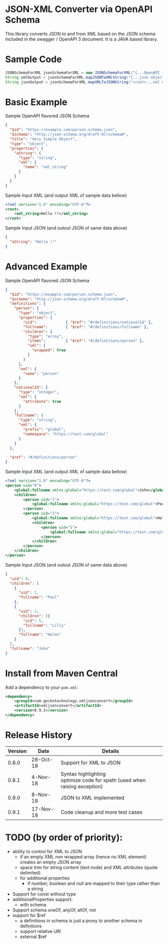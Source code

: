 # JSON-XML Converter via OpenAPI Schema 
This library converts JSON to and from XML based on the JSON schema included in the swagger / OpenAPI 3 document.
It is a JAVA based library.

# Sample Code

```java
JSONSchemaForXML jsonSchemaForXML = new JSONSchemaForXML("{...OpenAPI flavored json schema...}");
String xmlOutput = jsonSchemaForXML.mapJSONToXMLString("{...json object...}", true); //true means formatted
String jsonOutput = jsonSchemaForXML.mapXMLToJSONString("<root>...xml document...</root>", true);
```

# Basic Example

Sample OpenAPI flavored JSON Schema

```json
{
  "$id": "https://example.com/person.schema.json",
  "$schema": "http://json-schema.org/draft-07/schema#",
  "title": "Very Simple Object",
  "type": "object",
  "properties": {
    "aString": {
      "type": "string",
      "xml": {
        "name": "xml_string"
      }
    }
  }
}
```

Sample Input XML (and output XML of sample data bellow)
```xml
<?xml version="1.0" encoding="UTF-8"?>
<root>
    <xml_string>Hello !!</xml_string>
</root>
```

Sample Input JSON (and outout JSON of same data above)
```json
{
  "aString": "Hello !!"
}
```

# Advanced Example

Sample OpenAPI flavored JSON Schema

```json
{
  "$id": "https://example.com/person.schema.json",
  "$schema": "http://json-schema.org/draft-07/schema#",
  "definitions": {
    "person": {
      "type": "object",
      "properties": {
        "uid":             { "$ref": "#/definitions/nationalId" },
        "fullname":        { "$ref": "#/definitions/fullname" },
        "children": {
          "type": "array",
          "items":         { "$ref": "#/definitions/person" },
          "xml": {
            "wrapped": true
          }
        }
      },
      "xml": {
        "name": "person"
      }
    },
    "nationalId": {
      "type": "integer",
      "xml": {
        "attribute": true
      }
    },
    "fullname": {
      "type": "string",
      "xml": {
        "prefix": "global",
        "namespace": "https://test.com/global"
      }
    }
  },
  
  "$ref": "#/definitions/person"
}
```

Sample Input XML (and output XML of sample data bellow)
```xml
<?xml version="1.0" encoding="UTF-8"?>
<person uid="0">
    <global:fullname xmlns:global="https://test.com/global">John</global:fullname>
    <children>
        <person uid="1">
            <global:fullname xmlns:global="https://test.com/global">Paul</global:fullname>
        </person>
        <person uid="2">
            <global:fullname xmlns:global="https://test.com/global">Helen</global:fullname>
            <children>
                <person uid="5">
                    <global:fullname xmlns:global="https://test.com/global">Lilly</global:fullname>
                </person>
            </children>
        </person>
    </children>
</person>
```

Sample Input JSON (and outout JSON of same data above)
```json
{
  "uid": 0,
  "children": [
    {
      "uid": 1,
      "fullname": "Paul"
    },
    {
      "uid": 2,
      "children": [{
        "uid": 5,
        "fullname": "Lilly"
      }],
      "fullname": "Helen"
    }
  ],
  "fullname": "John"
}
```

# Install from Maven Central
Add a dependency to your `pom.xml`:

```xml
<dependency>
    <groupId>com.geckotechnology.xmljsonconvert</groupId>
    <artifactId>xmljsonconvert</artifactId>
    <version>0.9.1</version>
</dependency>
```

# Release History
|Version|Date|Details|
|---|---|---|
|0.8.0|28-Oct-18|Support for XML to JSON|
|0.8.1|4-Nov-18|Syntax highlighting<br>optimize code for xpath (used when raising exception)|
|0.9.0|8-Nov-18|JSON to XML implemented|
|0.9.1|17-Nov-18|Code cleanup and more test cases|

# TODO (by order of priority):
* ability to control for XML to JSON
  * if an empty XML non wrapped array (hence no XML element) creates an empty JSON array
  * space trim for string content (text node) and XML attributes (quote delimited)
  * for additional properties
    * if number, boolean and null are mapped to their type rather than a string
* Support for const without type
* additionalProperties support:
  * with schema
* Support schema oneOf, anyOf, allOf, not
* support for $ref
  * a definitions in schema is just a proxy to another schema in definitions
  * support relative URI
  * external $ref
